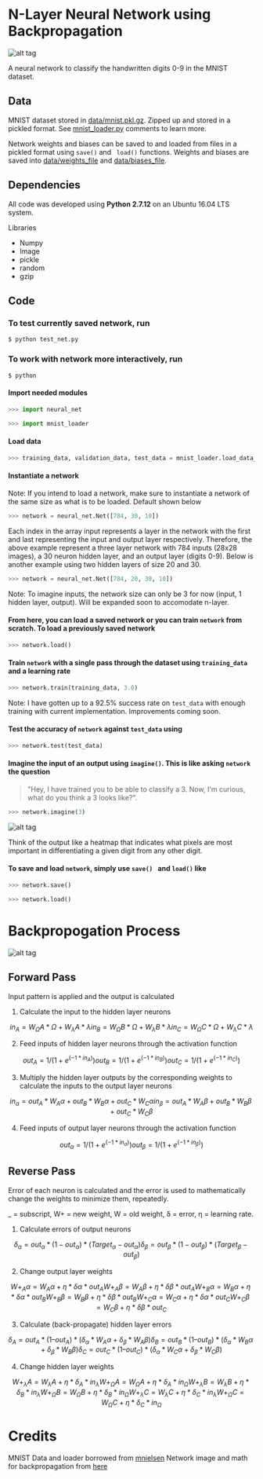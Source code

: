 # N-Layer Neural Network using Backpropagation
![alt tag](https://github.com/nathansegan/mnist_neural_network/blob/master/scraps/number.jpg)

A neural network to classify the handwritten digits 0-9 in the MNIST dataset.

## Data

MNIST dataset stored in [data/mnist.pkl.gz](https://github.com/nathansegan/mnist_neural_network/tree/master/data).  Zipped up and stored in a pickled format.  See [mnist_loader.py](https://github.com/nathansegan/mnist_neural_network/blob/master/src/mnist_loader.py) comments to learn more.

Network weights and biases can be saved to and loaded from files in a pickled format using `save()` and ` load()` functions.  Weights and biases are saved into [data/weights_file](https://github.com/nathansegan/mnist_neural_network/tree/master/data) and [data/biases_file](https://github.com/nathansegan/mnist_neural_network/tree/master/data).

## Dependencies

All code was developed using **Python 2.7.12** on an Ubuntu 16.04 LTS system.

Libraries
* Numpy
* Image
* pickle
* random
* gzip

## Code

### To test currently saved network, run

```shell
$ python test_net.py
```


### To work with network more interactively, run

```shell
$ python
```


#### Import needed modules

```python
>>> import neural_net
```
```python
>>> import mnist_loader
```


#### Load data

```python
>>> training_data, validation_data, test_data = mnist_loader.load_data_wrapper()
```


#### Instantiate a network 
Note: If you intend to load a network, make sure to instantiate a network of the same size as what is to be loaded.  Default shown below

```python
>>> network = neural_net.Net([784, 30, 10])
```

Each index in the array input represents a layer in the network with the first and last representing the input and output layer respectively.  Therefore, the above example represent a three layer network with 784 inputs (28x28 images), a 30 neuron hidden layer, and an output layer (digits 0-9).  Below is another example using two hidden layers of size 20 and 30.

```python
>>> network = neural_net.Net([784, 20, 30, 10])
```

Note: To imagine inputs, the network size can only be 3 for now (input, 1 hidden layer, output).  Will be expanded soon to accomodate n-layer.


#### From here, you can load a saved network or you can train `network` from scratch. To load a previously saved network

```python
>>> network.load()
```


#### Train `network` with a single pass through the dataset using `training_data` and a learning rate 

```python
>>> network.train(training_data, 3.0)
```

Note: I have gotten up to a 92.5% success rate on `test_data` with enough training with current implementation.  Improvements coming soon.

#### Test the accuracy of `network` against `test_data` using

```python
>>> network.test(test_data)
```


#### Imagine the input of an output using `imagine()`.  This is like asking `network` the question 

> "Hey, I have trained you to be able to classify a 3.  Now, I'm curious, what do you think a 3 looks like?".

```python
>>> network.imagine(3)
```

![alt tag](https://github.com/nathansegan/mnist_neural_network/blob/master/scraps/3.png)

Think of the output like a heatmap that indicates what pixels are most important in differentiating a given digit from any other digit.


#### To save and load `network`, simply use `save() ` and `load()` like

```python
>>> network.save()
```

```python
>>> network.load()
```

# Backpropogation Process

![alt tag](https://github.com/nathansegan/mnist_neural_network/blob/master/scraps/sample_network.png)

## Forward Pass
Input pattern is applied and the output is calculated

1. Calculate the input to the hidden layer neurons
```math
in_A = W_ΩA * Ω + W_λA * λ
in_B = W_ΩB * Ω + W_λB * λ
in_C = W_ΩC * Ω + W_λC * λ
```

2. Feed inputs of hidden layer neurons through the activation function
```math
out_A = 1 / (1 + e^( -1 * in_A))
out_B = 1 / (1 + e^( -1 * in_B))
out_C = 1 / (1 + e^( -1 * in_C))
```

3. Multiply the hidden layer outputs by the corresponding weights to calculate the inputs to the output layer neurons
```math
in_α = out_A * W_Aα + out_B * W_Bα + out_C * W_Cα
in_β = out_A * W_Aβ + out_B * W_Bβ + out_C * W_Cβ
```

4. Feed inputs of output layer neurons through the activation function
```math
out_α = 1 / (1 + e^( -1 * in_α))
out_β = 1 / (1 + e^( -1 * in_β))
```


## Reverse Pass
Error of each neuron is calculated and the error is used to mathematically change the weights to minimize them, repeatedly.

_ = subscript, W+ = new weight, W = old weight, δ = error, η = learning rate.

1. Calculate errors of output neurons
```math
δ_α = out_α * (1 - out_α) * (Target_α - out_α)
δ_β = out_β * (1 - out_β) * (Target_β - out_β)
```
2. Change output layer weights
```math
W+_Aα = W_Aα + η * δα * out_A
W+_Aβ = W_Aβ + η * δβ * out_A

W+_Bα = W_Bα + η * δα * out_B
W+_Bβ = W_Bβ + η * δβ * out_B

W+_Cα = W_Cα + η * δα * out_C
W+_Cβ = W_Cβ + η * δβ * out_C
```

3. Calculate (back-propagate) hidden layer errors
```math
δ_A = out_A * (1 – out_A) * (δ_α * W_Aα + δ_β * W_Aβ)
δ_B = out_B * (1 – out_B) * (δ_α * W_Bα + δ_β * W_Bβ)
δ_C = out_C * (1 – out_C) * (δ_α * W_Cα + δ_β * W_Cβ)
```

4. Change hidden layer weights
```math
W+_λA = W_λA + η * δ_A * in_λ 
W+_ΩA = W_ΩA + η * δ_A * in_Ω

W+_λB = W_λB + η * δ_B * in_λ 
W+_ΩB = W_ΩB + η * δ_B * in_Ω

W+_λC = W_λC + η * δ_C * in_λ
W+_ΩC = W_ΩC + η * δ_C * in_Ω
```


# Credits

MNIST Data and loader borrowed from [mnielsen](https://github.com/mnielsen/neural-networks-and-deep-learning)
Network image and math for backpropagation from [here](https://www.fer.unizg.hr/_download/repository/BP_chapter3_-_bp.pdf)
